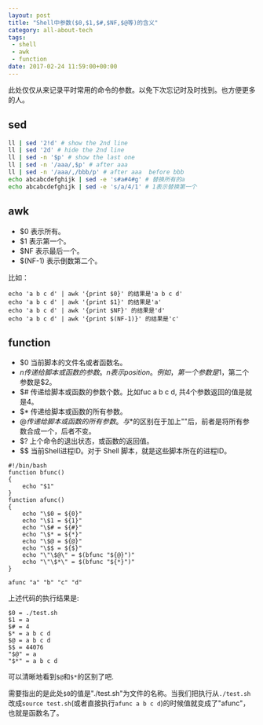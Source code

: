 ```yaml
---
layout: post
title: "Shell中参数($0,$1,$#,$NF,$@等)的含义"
category: all-about-tech
tags:
 - shell
 - awk
 - function
date: 2017-02-24 11:59:00+00:00
---
```

 
此处仅仅从来记录平时常用的命令的参数。以免下次忘记时及时找到。也方便更多的人。

## sed

```bash
ll | sed '2!d' # show the 2nd line
ll | sed '2d' # hide the 2nd line
ll | sed -n '$p' # show the last one
ll | sed -n '/aaa/,$p' # after aaa
ll | sed -n '/aaa/,/bbb/p' # after aaa  before bbb
echo abcabcdefghijk | sed -e 's#a#4#g' # 替换所有的a
echo abcabcdefghijk | sed -e 's/a/4/1' # 1表示替换第一个
```

## awk

- $0 表示所有。
- $1 表示第一个。
- $NF 表示最后一个。
- $(NF-1) 表示倒数第二个。

比如：

	echo 'a b c d' | awk '{print $0}' 的结果是'a b c d'
	echo 'a b c d' | awk '{print $1}' 的结果是'a'
	echo 'a b c d' | awk '{print $NF}' 的结果是'd'
	echo 'a b c d' | awk '{print $(NF-1)}' 的结果是'c'

## function

- $0  当前脚本的文件名或者函数名。
- $n  传递给脚本或函数的参数。n 表示position。例如，第一个参数是$1，第二个参数是$2。
- $#  传递给脚本或函数的参数个数。比如fuc a b c d, 共4个参数返回的值是就是4。
- $*  传递给脚本或函数的所有参数。
- $@  传递给脚本或函数的所有参数。与$*的区别在于加上""后，前者是将所有参数合成一个，后者不变。
- $?  上个命令的退出状态，或函数的返回值。
- $$  当前Shell进程ID。对于 Shell 脚本，就是这些脚本所在的进程ID。

```Shell
#!/bin/bash
function bfunc()
{
	echo "$1"
}
function afunc()
{
	echo "\$0 = ${0}"
	echo "\$1 = ${1}"
	echo "\$# = ${#}"
	echo "\$* = ${*}"
	echo "\$@ = ${@}"
	echo "\$$ = ${$}"
	echo "\"\$@\" = $(bfunc "${@}")"
	echo "\"\$*\" = $(bfunc "${*}")"
}

afunc "a" "b" "c" "d"
```

上述代码的执行结果是:

	$0 = ./test.sh
	$1 = a
	$# = 4
	$* = a b c d
	$@ = a b c d
	$$ = 44076
	"$@" = a
	"$*" = a b c d


可以清晰地看到`$@`和`$*`的区别了吧.

需要指出的是此处`$0`的值是"./test.sh"为文件的名称。当我们把执行从`./test.sh`改成`source test.sh`(或者直接执行`afunc a b c d`)的时候值就变成了"afunc"，也就是函数名了。
